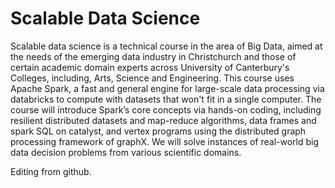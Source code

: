 Scalable Data Science
=======

Scalable data science is a technical course in the area of Big Data, aimed at the needs of the emerging data industry in Christchurch and those of certain academic domain experts across University of Canterbury's Colleges, including, Arts, Science and Engineering. This course uses Apache Spark, a fast and general engine for large-scale data processing via databricks to compute with datasets that won't fit in a single computer. The course will introduce Spark’s core concepts via hands-on coding, including resilient distributed datasets and map-reduce algorithms, data frames and spark SQL on catalyst, and vertex programs using the distributed graph processing framework of graphX. We will solve instances of real-world big data decision problems from various scientific domains.

Editing from github.
